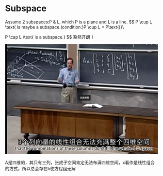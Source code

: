 # Subspace

Assume 2 subspaces:P & L, which P is a plane and L is a line.
$$
P \cup L \text{ is maybe a subspace.(condition:}P \cup L = P\text{)}\\

P \cap L \text{ is a subspace.}
$$
豁然开朗！

![image-20230316115647424](images/image-20230316115647424.png)

A是四维的，其只有三列，张成子空间肯定无法布满四维空间，x看作是线性组合的方式，所以总会存在b使方程组无解

